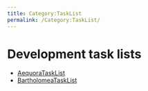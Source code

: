 ```yaml
---
title: Category:TaskList
permalink: /Category:TaskList/
---
```


Development task lists
======================

* [AequoraTaskList](/AequoreaTaskList)
* [BartholomeaTaskList](/BartholomeaTaskList)